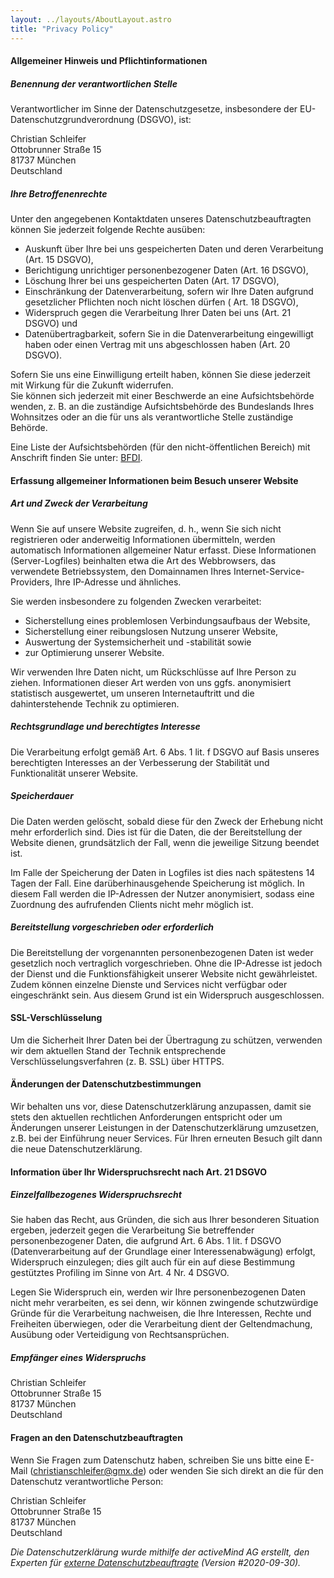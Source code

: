 ```yaml
---
layout: ../layouts/AboutLayout.astro
title: "Privacy Policy"
---
```


#### Allgemeiner Hinweis und Pflichtinformationen

##### Benennung der verantwortlichen Stelle

Verantwortlicher im Sinne der Datenschutzgesetze, insbesondere der EU-Datenschutzgrundverordnung (DSGVO), ist:

Christian Schleifer  
Ottobrunner Straße 15  
81737 München  
Deutschland

##### Ihre Betroffenenrechte

Unter den angegebenen Kontaktdaten unseres Datenschutzbeauftragten können Sie jederzeit folgende Rechte ausüben:

- Auskunft über Ihre bei uns gespeicherten Daten und deren Verarbeitung (Art. 15 DSGVO),
- Berichtigung unrichtiger personenbezogener Daten (Art. 16 DSGVO),
- Löschung Ihrer bei uns gespeicherten Daten (Art. 17 DSGVO),
- Einschränkung der Datenverarbeitung, sofern wir Ihre Daten aufgrund gesetzlicher Pflichten noch nicht löschen dürfen (
  Art. 18 DSGVO),
- Widerspruch gegen die Verarbeitung Ihrer Daten bei uns (Art. 21 DSGVO) und
- Datenübertragbarkeit, sofern Sie in die Datenverarbeitung eingewilligt haben oder einen Vertrag mit uns abgeschlossen
  haben (Art. 20 DSGVO).

Sofern Sie uns eine Einwilligung erteilt haben, können Sie diese jederzeit mit Wirkung für die Zukunft widerrufen.  
Sie können sich jederzeit mit einer Beschwerde an eine Aufsichtsbehörde wenden, z. B. an die zuständige Aufsichtsbehörde
des Bundeslands Ihres Wohnsitzes oder an die für uns als verantwortliche Stelle zuständige Behörde.

Eine Liste der Aufsichtsbehörden (für den nicht-öffentlichen Bereich) mit Anschrift finden Sie
unter: [BFDI](https://www.bfdi.bund.de/DE/Infothek/Anschriften_Links/anschriften_links-node.html).

#### Erfassung allgemeiner Informationen beim Besuch unserer Website

##### Art und Zweck der Verarbeitung

Wenn Sie auf unsere Website zugreifen, d. h., wenn Sie sich nicht registrieren oder anderweitig Informationen
übermitteln, werden automatisch Informationen allgemeiner Natur erfasst. Diese Informationen (Server-Logfiles)
beinhalten etwa die Art des Webbrowsers, das verwendete Betriebssystem, den Domainnamen Ihres
Internet-Service-Providers, Ihre IP-Adresse und ähnliches.

Sie werden insbesondere zu folgenden Zwecken verarbeitet:

- Sicherstellung eines problemlosen Verbindungsaufbaus der Website,
- Sicherstellung einer reibungslosen Nutzung unserer Website,
- Auswertung der Systemsicherheit und -stabilität sowie
- zur Optimierung unserer Website.

Wir verwenden Ihre Daten nicht, um Rückschlüsse auf Ihre Person zu ziehen. Informationen dieser Art werden von uns ggfs.
anonymisiert statistisch ausgewertet, um unseren Internetauftritt und die dahinterstehende Technik zu optimieren.

##### Rechtsgrundlage und berechtigtes Interesse

Die Verarbeitung erfolgt gemäß Art. 6 Abs. 1 lit. f DSGVO auf Basis unseres berechtigten Interesses an der Verbesserung
der Stabilität und Funktionalität unserer Website.

##### Speicherdauer

Die Daten werden gelöscht, sobald diese für den Zweck der Erhebung nicht mehr erforderlich sind. Dies ist für die Daten,
die der Bereitstellung der Website dienen, grundsätzlich der Fall, wenn die jeweilige Sitzung beendet ist.

Im Falle der Speicherung der Daten in Logfiles ist dies nach spätestens 14 Tagen der Fall. Eine darüberhinausgehende
Speicherung ist möglich. In diesem Fall werden die IP-Adressen der Nutzer anonymisiert, sodass eine Zuordnung des
aufrufenden Clients nicht mehr möglich ist.

##### Bereitstellung vorgeschrieben oder erforderlich

Die Bereitstellung der vorgenannten personenbezogenen Daten ist weder gesetzlich noch vertraglich vorgeschrieben. Ohne
die IP-Adresse ist jedoch der Dienst und die Funktionsfähigkeit unserer Website nicht gewährleistet. Zudem können
einzelne Dienste und Services nicht verfügbar oder eingeschränkt sein. Aus diesem Grund ist ein Widerspruch
ausgeschlossen.

#### SSL-Verschlüsselung

Um die Sicherheit Ihrer Daten bei der Übertragung zu schützen, verwenden wir dem aktuellen Stand der Technik
entsprechende Verschlüsselungsverfahren (z. B. SSL) über HTTPS.

#### Änderungen der Datenschutzbestimmungen

Wir behalten uns vor, diese Datenschutzerklärung anzupassen, damit sie stets den aktuellen rechtlichen Anforderungen
entspricht oder um Änderungen unserer Leistungen in der Datenschutzerklärung umzusetzen, z.B. bei der Einführung neuer
Services. Für Ihren erneuten Besuch gilt dann die neue Datenschutzerklärung.

#### Information über Ihr Widerspruchsrecht nach Art. 21 DSGVO

##### Einzelfallbezogenes Widerspruchsrecht

Sie haben das Recht, aus Gründen, die sich aus Ihrer besonderen Situation ergeben, jederzeit gegen die Verarbeitung Sie
betreffender personenbezogener Daten, die aufgrund Art. 6 Abs. 1 lit. f DSGVO (Datenverarbeitung auf der Grundlage einer
Interessenabwägung) erfolgt, Widerspruch einzulegen; dies gilt auch für ein auf diese Bestimmung gestütztes Profiling im
Sinne von Art. 4 Nr. 4 DSGVO.

Legen Sie Widerspruch ein, werden wir Ihre personenbezogenen Daten nicht mehr verarbeiten, es sei denn, wir können
zwingende schutzwürdige Gründe für die Verarbeitung nachweisen, die Ihre Interessen, Rechte und Freiheiten überwiegen,
oder die Verarbeitung dient der Geltendmachung, Ausübung oder Verteidigung von Rechtsansprüchen.

##### Empfänger eines Widerspruchs

Christian Schleifer  
Ottobrunner Straße 15  
81737 München  
Deutschland

#### Fragen an den Datenschutzbeauftragten

Wenn Sie Fragen zum Datenschutz haben, schreiben Sie uns bitte eine E-Mail (christianschleifer@gmx.de) oder wenden Sie
sich
direkt an die für den Datenschutz verantwortliche Person:

Christian Schleifer  
Ottobrunner Straße 15  
81737 München  
Deutschland

_Die Datenschutzerklärung wurde mithilfe der activeMind AG erstellt, den Experten
für [externe Datenschutzbeauftragte](https://www.activemind.de/datenschutz/datenschutzbeauftragter/) (Version
#2020-09-30)._

